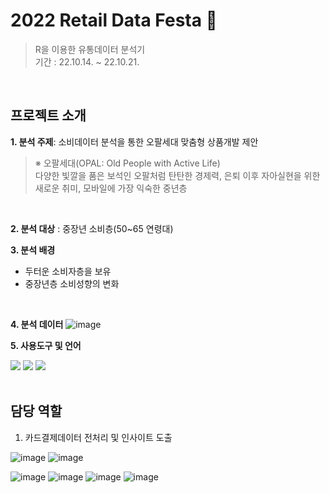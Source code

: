 # 2022 Retail Data Festa 🚚
> R을 이용한 유통데이터 분석기 <br>
> 기간 : 22.10.14. ~ 22.10.21.
<br>

## 프로젝트 소개
**1. 분석 주제**: 소비데이터 분석을 통한 오팔세대 맞춤형 상품개발 제안 <br>
> ※ 오팔세대(OPAL: Old People with Active Life) <br>
> 다양한 빛깔을 품은 보석인 오팔처럼 탄탄한 경제력, 은퇴 이후 자아실현을 위한 새로운 취미, 모바일에 가장 익숙한 중년층
<br>

**2. 분석 대상** : 중장년 소비층(50~65 연령대) 
<br>

**3. 분석 배경**
- 두터운 소비자층을 보유 <br>
- 중장년층 소비성향의 변화 
<br>

**4. 분석 데이터**
![image](https://user-images.githubusercontent.com/114147352/233568395-2c7f307b-6ccb-413a-a97d-b3c7cdec4f60.png)
<br>

**5. 사용도구 및 언어** <br>
<div>
<img src="http://img.shields.io/badge/RStudio-75AADB?style=round&logo=RStudio&logoColor=white" />
<img src="http://img.shields.io/badge/R-276DC3?style=round&logo=R&logoColor=white" />
<img src="http://img.shields.io/badge/microsoftexcel-217346?style=round&logo=microsoftexcel&logoColor=white" />
</div>

<br>

## 담당 역할
1. 카드결제데이터 전처리 및 인사이트 도출

![image](https://user-images.githubusercontent.com/114147352/233573885-1d774e0d-996c-4591-bad8-3792cdae65fd.png)
![image](https://user-images.githubusercontent.com/114147352/233573640-54bc04f4-0d60-4ca6-844e-cdf5ef4e40c3.png)

![image](https://user-images.githubusercontent.com/114147352/233573330-ee352409-30ed-44f0-91f2-148793690f3c.png)
![image](https://user-images.githubusercontent.com/114147352/233573216-42ddcd15-521f-4f1f-8647-486f548afee9.png)
![image](https://user-images.githubusercontent.com/114147352/233573446-03ba2995-004a-4444-b1bb-846e09ea13bc.png)
![image](https://user-images.githubusercontent.com/114147352/233574950-cb899bcf-1bc5-4d73-9707-695c5381ac66.png)


